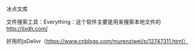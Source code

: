 冰点文库
	
文件搜索工具：Everything：这个软件主要是用来搜索本地文件的
http://ilxdh.com/

好用的jsDelivr（https://www.cnblogs.com/murenziwei/p/12747311.html）
	
	